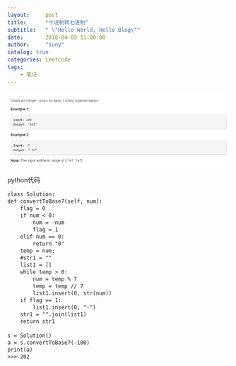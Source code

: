 ```yaml
---
layout:     post
title:      "十进制转七进制"
subtitle:   " \"Hello World, Hello Blog\""
date:       2018-04-03 11:00:00
author:     "suny"
catalog: true
categories: Leetcode
tags:
    - 笔记
---
```


<img src="/img/Base7.jpg"/>

python代码

	class Solution:
    def convertToBase7(self, num):
        flag = 0
        if num < 0:
            num = -num
            flag = 1
        elif num == 0:
            return "0"
        temp = num;
        #str1 = ""
        list1 = []
        while temp > 0:
            num = temp % 7
            temp = temp // 7
            list1.insert(0, str(num))
        if flag == 1:
            list1.insert(0, "-")
        str1 = "".join(list1)
        return str1

	s = Solution()
	a = s.convertToBase7(-100)
	print(a)
    >>>-202

	
	


